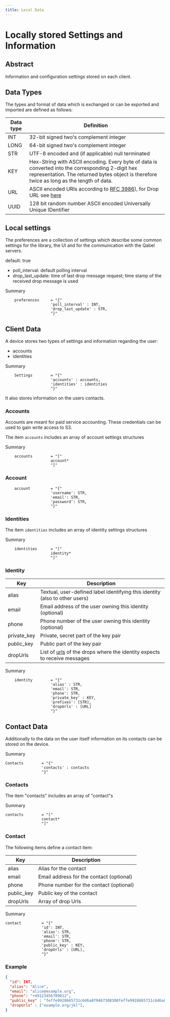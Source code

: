 ```yaml
---
title: Local Data
---
```

# Locally stored Settings and Information

## Abstract
Information and configuration settings stored on each client.

## Data Types
The types and format of data which is exchanged or can be exported and imported are defined as follows:

| Data type | Definition |
| --- | --- |
| INT | 32-bit signed two's complement integer  |
| LONG | 64-bit signed two's complement integer |
| STR | UTF-8 encoded and (if applicable) null terminated |
| KEY | Hex-String with ASCII encoding. Every byte of data is converted into the corresponding 2-digit hex representation. The returned bytes object is therefore twice as long as the length of data.|
| URL | ASCII encoded URIs according to [RFC 3986](http://tools.ietf.org/html/rfc3986)), for Drop URL see [here](../Qabel-Protocol-Drop#url) |
| UUID | 128 bit random number ASCII encoded Universally Unique IDentifier |

## Local settings

The preferences are a collection of settings which describe some common settings
for the library, the UI and for the communication with the Qabel servers.

default: true

* poll_interval: default polling interval
* drop_last_update: time of last drop message request; time stamp of the received drop message is used

Summary

        preferences     = "{"
                        'poll_interval' : INT,
                        'drop_last_update' : STR,
                        "}"

## Client Data

A device stores two types of settings and information regarding the user:

 * accounts
 * identities

Summary

        Settings        = "{"
                        'accounts' : accounts,
                        'identities' : identities
                        "}"

It also stores information on the users contacts.

### Accounts

Accounts are meant for paid service accounting. These credentials can be used to gain write access to S3.

The item `accounts` includes an array of account settings structures

Summary

        accounts        = "["
                        account*
                        "]"


### Account

        account         = "{"
                        'username': STR,
                        'email': STR,
                        'password': STR,
                        "}"


### Identities

The item `identities` includes an array of identity settings structures

Summary

        identities      = "["
                        identity*
                        "]"

### Identity

| Key | Description |
| --- | ----------- |
| alias | Textual, user-defined label identifying this identity (also to other users) |
| email | Email address of the user owning this identity (optional) |
| phone | Phone number of the user owning this identity (optional) |
| private_key | Private, secret part of the key pair |
| public_key | Public part of the key pair |
| dropUrls | List of [urls](../Qabel-Protocol-Drop#url) of the drops where the identity expects to receive messages |


Summary

        identity        = "{"
                        'alias' : STR,
                        'email': STR,
                        'phone': STR,
                        'private_key' : KEY,
                        'prefixes': [STR],
                        'dropUrls' : [URL]
                        "}"

## Contact Data

Additionally to the data on the user itself information on its contacts can be stored on the device.

Summary

    Contacts        = "{"
                    'contacts' : contacts
                    "}"

### Contacts

The item "contacts" includes an array of "contact"s

Summary

    contacts        = "["
                    contact*
                    "]"

### Contact

The following items define a contact item:

| Key | Description |
| --- | ----------- |
| alias | Alias for the contact |
| email | Email address for the contact (optional) |
| phone | Phone number for the contact (optional) |
| public_key | Public key of the contact |
| dropUrls | Array of drop Urls |

Summary

    contact         = "{"
                    'id': INT,
                    'alias': STR,
                    'email': STR,
                    'phone': STR,
                    'public_key' : KEY,
                    'dropUrls' : [URL],
                    "}"

### Example

```json
{
  "id": INT,
  "alias": "Alice",
  "email": "alice@example.org",
  "phone": "+49123456789012",
  "public_key" : "feffe9928665731c6d6a8f9467308308feffe9928665731c6d6a8f9467308308",
  "dropUrls" : ["example.org/jkl"],
}
```
